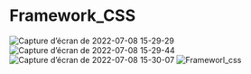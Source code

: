 # Framework_CSS <br/>
![Capture d’écran de 2022-07-08 15-29-29](https://user-images.githubusercontent.com/93912299/178002837-f8260d93-37a1-4b65-8f42-d96ab3a86ff3.png)
![Capture d’écran de 2022-07-08 15-29-44](https://user-images.githubusercontent.com/93912299/178002840-596ae41d-a9c8-45fc-b3d8-a7dbc28ff9f5.png)
![Capture d’écran de 2022-07-08 15-30-07](https://user-images.githubusercontent.com/93912299/178002842-4f5f57e5-774f-419a-8707-c8eb5f322955.png)
![Frameworl_css](https://user-images.githubusercontent.com/93912299/178002844-b9da6c57-616e-43ad-b2fe-6999fee129c0.png)
